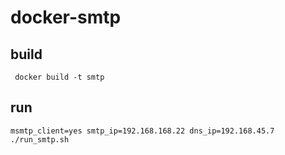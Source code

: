 # docker-smtp


## build

     docker build -t smtp

## run

    msmtp_client=yes smtp_ip=192.168.168.22 dns_ip=192.168.45.7 ./run_smtp.sh


